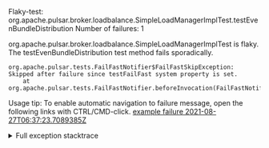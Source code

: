         
Flaky-test: org.apache.pulsar.broker.loadbalance.SimpleLoadManagerImplTest.testEvenBundleDistribution
Number of failures: 1

org.apache.pulsar.broker.loadbalance.SimpleLoadManagerImplTest is flaky. The testEvenBundleDistribution test method fails sporadically.

```
org.apache.pulsar.tests.FailFastNotifier$FailFastSkipException: Skipped after failure since testFailFast system property is set.
	at org.apache.pulsar.tests.FailFastNotifier.beforeInvocation(FailFastNotifier.java:88)

```

Usage tip: To enable automatic navigation to failure message, open the following links with CTRL/CMD-click.
[example failure 2021-08-27T06:37:23.7089385Z](https://github.com/apache/pulsar/runs/3440411059?check_suite_focus=true#step:9:385)


<details>
<summary>Full exception stacktrace</summary>
<code><pre>
org.apache.pulsar.tests.FailFastNotifier$FailFastSkipException: Skipped after failure since testFailFast system property is set.
	at org.apache.pulsar.tests.FailFastNotifier.beforeInvocation(FailFastNotifier.java:88)

</pre></code>
</details>

